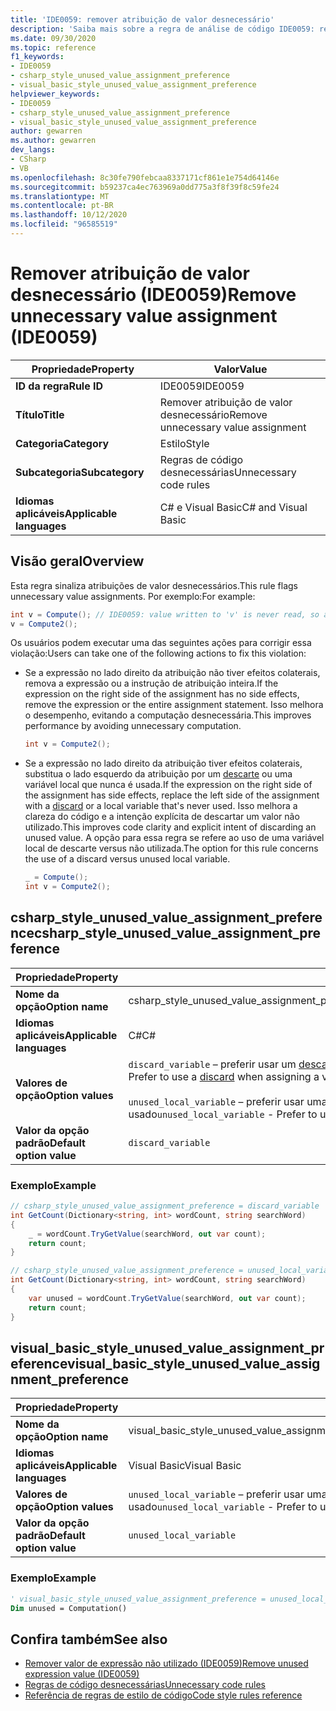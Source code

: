 ```yaml
---
title: 'IDE0059: remover atribuição de valor desnecessário'
description: 'Saiba mais sobre a regra de análise de código IDE0059: remover atribuição de valor desnecessário'
ms.date: 09/30/2020
ms.topic: reference
f1_keywords:
- IDE0059
- csharp_style_unused_value_assignment_preference
- visual_basic_style_unused_value_assignment_preference
helpviewer_keywords:
- IDE0059
- csharp_style_unused_value_assignment_preference
- visual_basic_style_unused_value_assignment_preference
author: gewarren
ms.author: gewarren
dev_langs:
- CSharp
- VB
ms.openlocfilehash: 8c30fe790febcaa8337171cf861e1e754d64146e
ms.sourcegitcommit: b59237ca4ec763969a0dd775a3f8f39f8c59fe24
ms.translationtype: MT
ms.contentlocale: pt-BR
ms.lasthandoff: 10/12/2020
ms.locfileid: "96585519"
---
```

# <a name="remove-unnecessary-value-assignment-ide0059"></a><span data-ttu-id="06ed2-103">Remover atribuição de valor desnecessário (IDE0059)</span><span class="sxs-lookup"><span data-stu-id="06ed2-103">Remove unnecessary value assignment (IDE0059)</span></span>

|<span data-ttu-id="06ed2-104">Propriedade</span><span class="sxs-lookup"><span data-stu-id="06ed2-104">Property</span></span>|<span data-ttu-id="06ed2-105">Valor</span><span class="sxs-lookup"><span data-stu-id="06ed2-105">Value</span></span>|
|-|-|
| <span data-ttu-id="06ed2-106">**ID da regra**</span><span class="sxs-lookup"><span data-stu-id="06ed2-106">**Rule ID**</span></span> | <span data-ttu-id="06ed2-107">IDE0059</span><span class="sxs-lookup"><span data-stu-id="06ed2-107">IDE0059</span></span> |
| <span data-ttu-id="06ed2-108">**Título**</span><span class="sxs-lookup"><span data-stu-id="06ed2-108">**Title**</span></span> | <span data-ttu-id="06ed2-109">Remover atribuição de valor desnecessário</span><span class="sxs-lookup"><span data-stu-id="06ed2-109">Remove unnecessary value assignment</span></span> |
| <span data-ttu-id="06ed2-110">**Categoria**</span><span class="sxs-lookup"><span data-stu-id="06ed2-110">**Category**</span></span> | <span data-ttu-id="06ed2-111">Estilo</span><span class="sxs-lookup"><span data-stu-id="06ed2-111">Style</span></span> |
| <span data-ttu-id="06ed2-112">**Subcategoria**</span><span class="sxs-lookup"><span data-stu-id="06ed2-112">**Subcategory**</span></span> | <span data-ttu-id="06ed2-113">Regras de código desnecessárias</span><span class="sxs-lookup"><span data-stu-id="06ed2-113">Unnecessary code rules</span></span> |
| <span data-ttu-id="06ed2-114">**Idiomas aplicáveis**</span><span class="sxs-lookup"><span data-stu-id="06ed2-114">**Applicable languages**</span></span> | <span data-ttu-id="06ed2-115">C# e Visual Basic</span><span class="sxs-lookup"><span data-stu-id="06ed2-115">C# and Visual Basic</span></span> |

## <a name="overview"></a><span data-ttu-id="06ed2-116">Visão geral</span><span class="sxs-lookup"><span data-stu-id="06ed2-116">Overview</span></span>

<span data-ttu-id="06ed2-117">Esta regra sinaliza atribuições de valor desnecessários.</span><span class="sxs-lookup"><span data-stu-id="06ed2-117">This rule flags unnecessary value assignments.</span></span> <span data-ttu-id="06ed2-118">Por exemplo:</span><span class="sxs-lookup"><span data-stu-id="06ed2-118">For example:</span></span>

```csharp
int v = Compute(); // IDE0059: value written to 'v' is never read, so assignment to 'v' is unnecessary.
v = Compute2();
```

<span data-ttu-id="06ed2-119">Os usuários podem executar uma das seguintes ações para corrigir essa violação:</span><span class="sxs-lookup"><span data-stu-id="06ed2-119">Users can take one of the following actions to fix this violation:</span></span>

- <span data-ttu-id="06ed2-120">Se a expressão no lado direito da atribuição não tiver efeitos colaterais, remova a expressão ou a instrução de atribuição inteira.</span><span class="sxs-lookup"><span data-stu-id="06ed2-120">If the expression on the right side of the assignment has no side effects, remove the expression or the entire assignment statement.</span></span> <span data-ttu-id="06ed2-121">Isso melhora o desempenho, evitando a computação desnecessária.</span><span class="sxs-lookup"><span data-stu-id="06ed2-121">This improves performance by avoiding unnecessary computation.</span></span>

  ```csharp
  int v = Compute2();
  ```

- <span data-ttu-id="06ed2-122">Se a expressão no lado direito da atribuição tiver efeitos colaterais, substitua o lado esquerdo da atribuição por um [descarte](../../../csharp/discards.md) ou uma variável local que nunca é usada.</span><span class="sxs-lookup"><span data-stu-id="06ed2-122">If the expression on the right side of the assignment has side effects, replace the left side of the assignment with a [discard](../../../csharp/discards.md) or a local variable that's never used.</span></span> <span data-ttu-id="06ed2-123">Isso melhora a clareza do código e a intenção explícita de descartar um valor não utilizado.</span><span class="sxs-lookup"><span data-stu-id="06ed2-123">This improves code clarity and explicit intent of discarding an unused value.</span></span> <span data-ttu-id="06ed2-124">A opção para essa regra se refere ao uso de uma variável local de descarte versus não utilizada.</span><span class="sxs-lookup"><span data-stu-id="06ed2-124">The option for this rule concerns the use of a discard versus unused local variable.</span></span>

  ```csharp
  _ = Compute();
  int v = Compute2();
  ```

## <a name="csharp_style_unused_value_assignment_preference"></a><span data-ttu-id="06ed2-125">csharp_style_unused_value_assignment_preference</span><span class="sxs-lookup"><span data-stu-id="06ed2-125">csharp_style_unused_value_assignment_preference</span></span>

|<span data-ttu-id="06ed2-126">Propriedade</span><span class="sxs-lookup"><span data-stu-id="06ed2-126">Property</span></span>|<span data-ttu-id="06ed2-127">Valor</span><span class="sxs-lookup"><span data-stu-id="06ed2-127">Value</span></span>|
|-|-|
| <span data-ttu-id="06ed2-128">**Nome da opção**</span><span class="sxs-lookup"><span data-stu-id="06ed2-128">**Option name**</span></span> | <span data-ttu-id="06ed2-129">csharp_style_unused_value_assignment_preference</span><span class="sxs-lookup"><span data-stu-id="06ed2-129">csharp_style_unused_value_assignment_preference</span></span>
| <span data-ttu-id="06ed2-130">**Idiomas aplicáveis**</span><span class="sxs-lookup"><span data-stu-id="06ed2-130">**Applicable languages**</span></span> | <span data-ttu-id="06ed2-131">C#</span><span class="sxs-lookup"><span data-stu-id="06ed2-131">C#</span></span> |
| <span data-ttu-id="06ed2-132">**Valores de opção**</span><span class="sxs-lookup"><span data-stu-id="06ed2-132">**Option values**</span></span> | <span data-ttu-id="06ed2-133">`discard_variable` – preferir usar um [descarte](../../../csharp/discards.md) ao atribuir um valor que não é usado</span><span class="sxs-lookup"><span data-stu-id="06ed2-133">`discard_variable` - Prefer to use a [discard](../../../csharp/discards.md) when assigning a value that's not used</span></span><br /><br /><span data-ttu-id="06ed2-134">`unused_local_variable` – preferir usar uma variável local ao atribuir um valor que não é usado</span><span class="sxs-lookup"><span data-stu-id="06ed2-134">`unused_local_variable` - Prefer to use a local variable when assigning a value that's not used</span></span> |
| <span data-ttu-id="06ed2-135">**Valor da opção padrão**</span><span class="sxs-lookup"><span data-stu-id="06ed2-135">**Default option value**</span></span> | `discard_variable` |

### <a name="example"></a><span data-ttu-id="06ed2-136">Exemplo</span><span class="sxs-lookup"><span data-stu-id="06ed2-136">Example</span></span>

```csharp
// csharp_style_unused_value_assignment_preference = discard_variable
int GetCount(Dictionary<string, int> wordCount, string searchWord)
{
    _ = wordCount.TryGetValue(searchWord, out var count);
    return count;
}

// csharp_style_unused_value_assignment_preference = unused_local_variable
int GetCount(Dictionary<string, int> wordCount, string searchWord)
{
    var unused = wordCount.TryGetValue(searchWord, out var count);
    return count;
}
```

## <a name="visual_basic_style_unused_value_assignment_preference"></a><span data-ttu-id="06ed2-137">visual_basic_style_unused_value_assignment_preference</span><span class="sxs-lookup"><span data-stu-id="06ed2-137">visual_basic_style_unused_value_assignment_preference</span></span>

|<span data-ttu-id="06ed2-138">Propriedade</span><span class="sxs-lookup"><span data-stu-id="06ed2-138">Property</span></span>|<span data-ttu-id="06ed2-139">Valor</span><span class="sxs-lookup"><span data-stu-id="06ed2-139">Value</span></span>|
|-|-|
| <span data-ttu-id="06ed2-140">**Nome da opção**</span><span class="sxs-lookup"><span data-stu-id="06ed2-140">**Option name**</span></span> | <span data-ttu-id="06ed2-141">visual_basic_style_unused_value_assignment_preference</span><span class="sxs-lookup"><span data-stu-id="06ed2-141">visual_basic_style_unused_value_assignment_preference</span></span>
| <span data-ttu-id="06ed2-142">**Idiomas aplicáveis**</span><span class="sxs-lookup"><span data-stu-id="06ed2-142">**Applicable languages**</span></span> | <span data-ttu-id="06ed2-143">Visual Basic</span><span class="sxs-lookup"><span data-stu-id="06ed2-143">Visual Basic</span></span> |
| <span data-ttu-id="06ed2-144">**Valores de opção**</span><span class="sxs-lookup"><span data-stu-id="06ed2-144">**Option values**</span></span> | <span data-ttu-id="06ed2-145">`unused_local_variable` – preferir usar uma variável local ao atribuir um valor que não é usado</span><span class="sxs-lookup"><span data-stu-id="06ed2-145">`unused_local_variable` - Prefer to use a local variable when assigning a value that's not used</span></span> |
| <span data-ttu-id="06ed2-146">**Valor da opção padrão**</span><span class="sxs-lookup"><span data-stu-id="06ed2-146">**Default option value**</span></span> | `unused_local_variable` |

### <a name="example"></a><span data-ttu-id="06ed2-147">Exemplo</span><span class="sxs-lookup"><span data-stu-id="06ed2-147">Example</span></span>

```vb
' visual_basic_style_unused_value_assignment_preference = unused_local_variable
Dim unused = Computation()
```

## <a name="see-also"></a><span data-ttu-id="06ed2-148">Confira também</span><span class="sxs-lookup"><span data-stu-id="06ed2-148">See also</span></span>

- [<span data-ttu-id="06ed2-149">Remover valor de expressão não utilizado (IDE0059)</span><span class="sxs-lookup"><span data-stu-id="06ed2-149">Remove unused expression value (IDE0059)</span></span>](ide0058.md)
- [<span data-ttu-id="06ed2-150">Regras de código desnecessárias</span><span class="sxs-lookup"><span data-stu-id="06ed2-150">Unnecessary code rules</span></span>](unnecessary-code-rules.md)
- [<span data-ttu-id="06ed2-151">Referência de regras de estilo de código</span><span class="sxs-lookup"><span data-stu-id="06ed2-151">Code style rules reference</span></span>](index.md)

